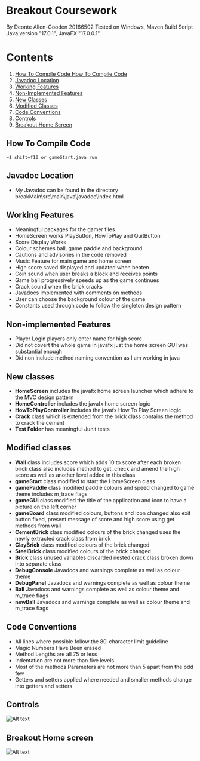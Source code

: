# Breakout Coursework 
By Deonte Allen-Gooden 20166502
Tested on Windows, Maven Build Script Java version "17.0.1", JavaFX "17.0.0.1"

# Contents
1. [How To Compile Code How To Compile Code](#how-to-compile-code)
2. [Javadoc Location](#javadoc-location)
3. [Working Features](#working-features)
4. [Non-Implemented Features](#non-implemented-features)
5. [New Classes](#new-classes)
6. [Modified Classes](#modified-classes)
7. [Code Conventions](#code-conventions)
8. [Controls](#controls)
9. [Breakout Home Screen](#breakout-home-screen)

## How To Compile Code
`~$ shift+f10 or gameStart.java run`

## Javadoc Location
* My Javadoc can be found in the directory breakMain\\src\\main\\java\\javadoc\\index.html

## Working Features
* Meaningful packages for the gamer files
* HomeScreen works PlayButton, HowToPlay and QuitButton
* Score Display Works
* Colour schemes ball, game paddle and background
* Cautions and advisories in the code removed
* Music Feature for main game and home screen
* High score saved displayed and updated when beaten
* Coin sound when user breaks a block and receives points
* Game ball progressively speeds up as the game continues
* Crack sound when the brick cracks 
* Javadocs implemented with comments on methods
* User can choose the background colour of the game
* Constants used through code to follow the singleton design pattern

## Non-implemented Features
* Player Login players only enter name for high score
* Did not covert the whole game in javafx just the home screen GUI was substantial enough
* Did non include method naming convention as I am working in java

## New classes
* **HomeScreen** includes the javafx home screen launcher which adhere to the 
  MVC design pattern
* **HomeController** includes the javafx home screen logic 
* **HowToPlayController** includes the javafx How To Play Screen logic
* **Crack** class which is extended from the brick class contains the method to 
  crack the cement
* **Test Folder** has meaningful Junit tests

## Modified classes
* **Wall** class includes score which adds 10 to score after each broken 
  brick class also includes method to get, check and amend the high score as 
  well as another level added in this class
* **gameStart** class modified to start the HomeScreen class
* **gamePaddle** class modified paddle colours and speed changed to game 
  theme includes m_trace flags
* **gameGUI** class modified the title of the application and icon to have a 
  picture on the left corner
* **gameBoard** class modified colours, buttons and icon changed also exit 
  button fixed, present message of score and high score using get methods from 
  wall
* **CementBrick** class modified colours of the brick changed uses the newly 
  extracted crack class from brick
* **ClayBrick** class modified colours of the brick changed
* **SteelBrick** class modified colours of the brick changed
* **Brick** class unused variables discarded nested crack class broken down 
  into separate class
* **DebugConsole** Javadocs and warnings complete as well as colour theme
* **DebugPanel** Javadocs and warnings complete as well as colour theme
* **Ball** Javadocs and warnings complete as well as colour theme and 
  m_trace flags
* **newBall** Javadocs and warnings complete as well as colour theme and
  m_trace flags

## Code Conventions
* All lines where possible follow the 80-character limit guideline
* Magic Numbers Have Been erased
* Method Lengths are all 75 or less
* Indentation are not more than five levels
* Most of the methods Parameters are not more than 5 apart from the odd few
* Getters and setters applied where needed and smaller methods change into 
  getters and setters

## Controls
![Alt text](https://github.com/DeonteAG/images/blob/main/HowToPlay.PNG?raw=true)

## Breakout Home screen
![Alt text](https://github.com/DeonteAG/images/blob/main/homeScreen.png?raw=true)


